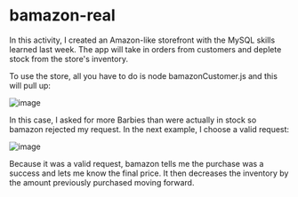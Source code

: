 # bamazon-real

In this activity, I created an Amazon-like storefront with the MySQL skills learned last week. The app will take in orders from customers and deplete stock from the store's inventory.

To use the store, all you have to do is node bamazonCustomer.js and this will pull up:

![image](https://user-images.githubusercontent.com/52939962/68343680-54370e00-00bb-11ea-8e2e-4ecb86abe15c.png)

In this case, I asked for more Barbies than were actually in stock so bamazon rejected my request. In the next example, I choose a valid request:

![image](https://user-images.githubusercontent.com/52939962/68343867-cc9dcf00-00bb-11ea-9b80-87aabf638be2.png)

Because it was a valid request, bamazon tells me the purchase was a success and lets me know the final price. It then decreases the inventory by the amount previously purchased moving forward.
